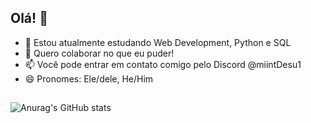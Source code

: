 ## Olá! 👋
- 🌱 Estou atualmente estudando Web Development, Python e SQL
- 👯 Quero colaborar no que eu puder!
- 📫 Você pode entrar em contato comigo pelo Discord @miintDesu1
- 😄 Pronomes: Ele/dele, He/Him

##

![Anurag's GitHub stats](https://github-readme-stats.vercel.app/api?username=chocomnt&show_icons=true&theme=dark)
